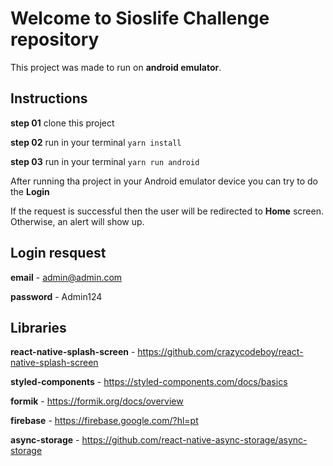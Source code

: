 # Welcome to Sioslife Challenge repository

This project was made to run on **android emulator**.

## Instructions

**step 01** clone this project

**step 02** run in your terminal 
```yarn install``` 

**step 03** run  in your terminal 
```yarn run android```

After running tha project in your Android emulator device you can try to do the **Login**

If the request is successful then the user will be redirected to **Home** screen. Otherwise, an alert will show up.


## Login resquest

**email** - admin@admin.com

**password** - Admin124


## Libraries

**react-native-splash-screen** - https://github.com/crazycodeboy/react-native-splash-screen

**styled-components** - https://styled-components.com/docs/basics

**formik** - https://formik.org/docs/overview

**firebase** - https://firebase.google.com/?hl=pt

**async-storage** - https://github.com/react-native-async-storage/async-storage
